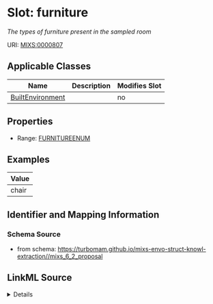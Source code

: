 # Slot: furniture


_The types of furniture present in the sampled room_



URI: [MIXS:0000807](https://w3id.org/mixs/0000807)



<!-- no inheritance hierarchy -->




## Applicable Classes

| Name | Description | Modifies Slot |
| --- | --- | --- |
[BuiltEnvironment](BuiltEnvironment.md) |  |  no  |







## Properties

* Range: [FURNITUREENUM](FURNITUREENUM.md)






## Examples

| Value |
| --- |
| chair |

## Identifier and Mapping Information







### Schema Source


* from schema: https://turbomam.github.io/mixs-envo-struct-knowl-extraction//mixs_6_2_proposal




## LinkML Source

<details>
```yaml
name: furniture
description: The types of furniture present in the sampled room
title: furniture
examples:
- value: chair
from_schema: https://turbomam.github.io/mixs-envo-struct-knowl-extraction//mixs_6_2_proposal
rank: 1000
slot_uri: MIXS:0000807
multivalued: false
alias: furniture
domain_of:
- BuiltEnvironment
range: FURNITURE_ENUM
required: false
recommended: false

```
</details>